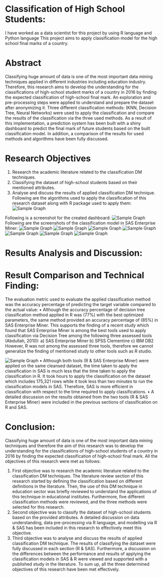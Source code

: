 # Classification of High School Students:
I have worked as a data scientist for this project by using R language and Python language
This project aims to apply classification model for the high school final marks of a country.
#	Abstract
Classifying huge amount of data is one of the most important data mining techniques applied in different industries including education industry. Therefore, this research aims to develop the understanding for the classifications of high-school student marks of a country in 2016 by finding the expected classification of high-school final mark. An exploration and pre-processing steps were applied to understand and prepare the dataset after anonymizing it. Three different classification methods: (KNN, Decision Tree, Neural Networks) were used to apply the classification and compare the results of the classification via the three used methods. As a result of this implementation, a prediction system has been built with a shiny dashboard to predict the final mark of future students based on the built classification model. In addition, a comparison of the results for used methods and algorithms have been fully discussed.
#	Research Objectives
1.	Research the academic literature related to the classification DM techniques.
2.	Classifying the dataset of high-school students based on their mentioned attributes.
3.	Analyse and discuss the results of applied classification DM technique.
Following are the algorithms used to apply the classification of this research dataset along with R package used to apply them:
![Sample Graph](https://github.com/mutawakel-oss/Classification-of-High-School-Students/blob/main/Picture28.png)

Following is a screenshot for the created dashboard:
![Sample Graph](https://github.com/mutawakel-oss/Classification-of-High-School-Students/blob/main/Picture29.png)
Following are the screenshots of the classification model in SAS Enterprise Miner:
![Sample Graph](https://github.com/mutawakel-oss/Classification-of-High-School-Students/blob/main/Picture30.png)
![Sample Graph](https://github.com/mutawakel-oss/Classification-of-High-School-Students/blob/main/Picture31.png)
![Sample Graph](https://github.com/mutawakel-oss/Classification-of-High-School-Students/blob/main/Picture31.png)
![Sample Graph](https://github.com/mutawakel-oss/Classification-of-High-School-Students/blob/main/Picture33.png)
![Sample Graph](https://github.com/mutawakel-oss/Classification-of-High-School-Students/blob/main/Picture34.png)
![Sample Graph](https://github.com/mutawakel-oss/Classification-of-High-School-Students/blob/main/Picture35.png)
![Sample Graph](https://github.com/mutawakel-oss/Classification-of-High-School-Students/blob/main/Picture36.png)
#	Results Analysis and Discussion:
#	Result Comparison and Technical Finding:
The evaluation metric used to evaluate the applied classification method was the accuracy percentage of predicting the target variable compared to the actual value:
•	Although the accuracy percentage of decision tree classification method applied in R was (77%) with the best optimized parameters, the same method provided an accuracy percentage of (85%) in SAS Enterprise Miner. This supports the finding of a recent study which found that SAS Enterprise Miner is among the best tools used to apply classification via Decision Tree among the following three assessed tools (Abdullah, 2010):
a)	SAS Enterprise Miner
b)	SPSS Clementine
c)	IBM DB2
However, R was not among the assessed three tools, therefore we cannot generalize the finding of mentioned study to other tools such as R studio.
 
![Sample Graph](https://github.com/mutawakel-oss/Classification-of-High-School-Students/blob/main/Picture37.png)
•	Although both tools (R & SAS Enterprise Miner) were applied on the same cleansed dataset, the time taken to apply the classification in SAS is much less that the time taken to apply the classification in R. It took hours to apply the classification on the dataset which includes 175,321 rows while it took less than two minutes to run the classification models in SAS. Therefore, SAS is more efficient in classification with respect to the time required to apply classifications.
•	A detailed discussion on the results obtained from the two tools (R & SAS Enterprise Miner) were included in the previous sections of classification on R and SAS.
# Conclusion:
Classifying huge amount of data is one of the most important data mining techniques and therefore the aim of this research was to develop the understanding for the classifications of high-school students of a country in 2016 by finding the expected classification of high-school final mark. All the objectives of this research were met as follows:
1)	First objective was to research the academic literature related to the classification DM techniques. The literature review section of this research started by defining the classification based on different definitions in the literature. Then, the use of this DM technique in education sector was briefly reviewed to understand the applications of this technique in educational institutes. Furthermore, five different classification methods were reviewed, and the three methods were selected for this research.
2)	Second objective was to classify the dataset of high-school students based on the provided attributes. A detailed discussion on data understanding, data pre-processing via R language, and modelling via R & SAS has been included in this research to effectively meet this objective.
3)	Third objective was to analyse and discuss the results of applied classification DM technique. The results of classifying the dataset were fully discussed in each section (R & SAS). Furthermore, a discussion on the differences between the performance and results of applying the classification models in SAS & R were viewed and supported with a published study in the literature.
To sum up, all the three determined objectives of this research have been met effectively.
